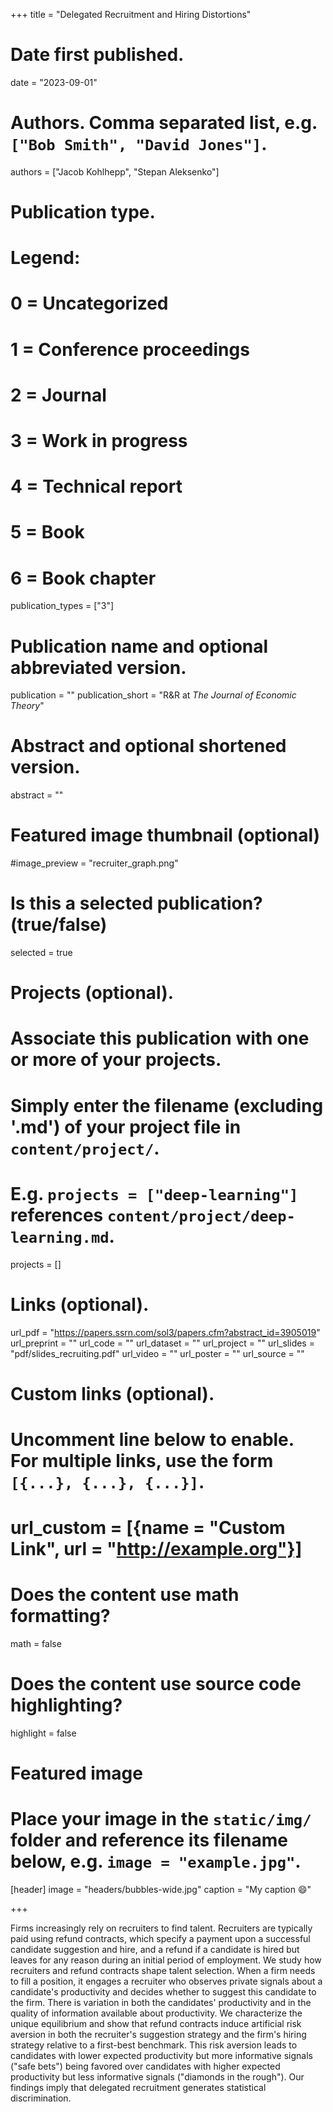 +++
title = "Delegated Recruitment and Hiring Distortions"

# Date first published.
date = "2023-09-01"

# Authors. Comma separated list, e.g. `["Bob Smith", "David Jones"]`.
authors = ["Jacob Kohlhepp", "Stepan Aleksenko"]

# Publication type.
# Legend:
# 0 = Uncategorized
# 1 = Conference proceedings
# 2 = Journal
# 3 = Work in progress
# 4 = Technical report
# 5 = Book
# 6 = Book chapter
publication_types = ["3"]

# Publication name and optional abbreviated version.
publication = ""
publication_short = "R&R at *The Journal of Economic Theory*"

# Abstract and optional shortened version.
abstract = ""
# Featured image thumbnail (optional)
#image_preview = "recruiter_graph.png"

# Is this a selected publication? (true/false)
selected = true

# Projects (optional).
#   Associate this publication with one or more of your projects.
#   Simply enter the filename (excluding '.md') of your project file in `content/project/`.
#   E.g. `projects = ["deep-learning"]` references `content/project/deep-learning.md`.
projects = []

# Links (optional).

url_pdf = "https://papers.ssrn.com/sol3/papers.cfm?abstract_id=3905019"
url_preprint = ""
url_code = ""
url_dataset = ""
url_project = ""
url_slides = "pdf/slides_recruiting.pdf"
url_video = ""
url_poster = ""
url_source = ""

# Custom links (optional).
#   Uncomment line below to enable. For multiple links, use the form `[{...}, {...}, {...}]`.
# url_custom = [{name = "Custom Link", url = "http://example.org"}]

# Does the content use math formatting?
math = false

# Does the content use source code highlighting?
highlight = false

# Featured image
# Place your image in the `static/img/` folder and reference its filename below, e.g. `image = "example.jpg"`.
[header]
image = "headers/bubbles-wide.jpg"
caption = "My caption 😄"

+++

Firms increasingly rely on recruiters to find talent. Recruiters are typically paid using refund contracts, which specify a payment upon a successful candidate suggestion and hire, and a refund if a candidate is hired but leaves for any reason during an initial period of employment. We study how recruiters and refund contracts shape talent selection. When a firm needs to fill a position, it engages a recruiter who observes private signals about a candidate's productivity and decides whether to suggest this candidate to the firm. There is variation in both the candidates' productivity and in the quality of information available about productivity. We characterize the unique equilibrium and show that refund contracts induce artificial risk aversion in both the recruiter's suggestion strategy and the firm's hiring strategy relative to a first-best benchmark. This risk aversion leads to candidates with lower expected productivity but more informative signals ("safe bets") being favored over candidates with higher expected productivity but less informative signals ("diamonds in the rough"). Our findings imply that delegated recruitment generates statistical discrimination.
